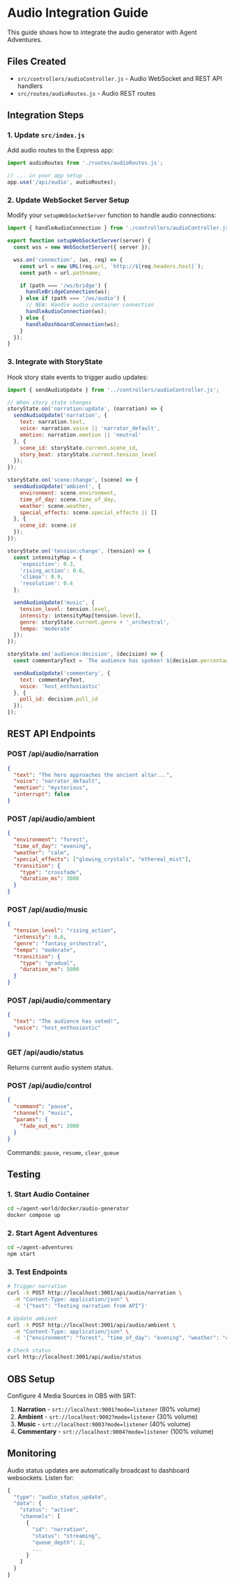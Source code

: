 # Audio Integration Guide

This guide shows how to integrate the audio generator with Agent Adventures.

## Files Created

- `src/controllers/audioController.js` - Audio WebSocket and REST API handlers
- `src/routes/audioRoutes.js` - Audio REST routes

## Integration Steps

### 1. Update `src/index.js`

Add audio routes to the Express app:

```javascript
import audioRoutes from './routes/audioRoutes.js';

// ... in your app setup ...
app.use('/api/audio', audioRoutes);
```

### 2. Update WebSocket Server Setup

Modify your `setupWebSocketServer` function to handle audio connections:

```javascript
import { handleAudioConnection } from './controllers/audioController.js';

export function setupWebSocketServer(server) {
  const wss = new WebSocketServer({ server });

  wss.on('connection', (ws, req) => {
    const url = new URL(req.url, `http://${req.headers.host}`);
    const path = url.pathname;

    if (path === '/ws/bridge') {
      handleBridgeConnection(ws);
    } else if (path === '/ws/audio') {
      // NEW: Handle audio container connection
      handleAudioConnection(ws);
    } else {
      handleDashboardConnection(ws);
    }
  });
}
```

### 3. Integrate with StoryState

Hook story state events to trigger audio updates:

```javascript
import { sendAudioUpdate } from '../controllers/audioController.js';

// When story state changes
storyState.on('narration:update', (narration) => {
  sendAudioUpdate('narration', {
    text: narration.text,
    voice: narration.voice || 'narrator_default',
    emotion: narration.emotion || 'neutral'
  }, {
    scene_id: storyState.current.scene_id,
    story_beat: storyState.current.tension_level
  });
});

storyState.on('scene:change', (scene) => {
  sendAudioUpdate('ambient', {
    environment: scene.environment,
    time_of_day: scene.time_of_day,
    weather: scene.weather,
    special_effects: scene.special_effects || []
  }, {
    scene_id: scene.id
  });
});

storyState.on('tension:change', (tension) => {
  const intensityMap = {
    'exposition': 0.3,
    'rising_action': 0.6,
    'climax': 0.9,
    'resolution': 0.4
  };

  sendAudioUpdate('music', {
    tension_level: tension.level,
    intensity: intensityMap[tension.level],
    genre: storyState.current.genre + '_orchestral',
    tempo: 'moderate'
  });
});

storyState.on('audience:decision', (decision) => {
  const commentaryText = `The audience has spoken! ${decision.percentage}% chose to ${decision.choice}.`;

  sendAudioUpdate('commentary', {
    text: commentaryText,
    voice: 'host_enthusiastic'
  }, {
    poll_id: decision.poll_id
  });
});
```

## REST API Endpoints

### POST /api/audio/narration
```json
{
  "text": "The hero approaches the ancient altar...",
  "voice": "narrator_default",
  "emotion": "mysterious",
  "interrupt": false
}
```

### POST /api/audio/ambient
```json
{
  "environment": "forest",
  "time_of_day": "evening",
  "weather": "calm",
  "special_effects": ["glowing_crystals", "ethereal_mist"],
  "transition": {
    "type": "crossfade",
    "duration_ms": 3000
  }
}
```

### POST /api/audio/music
```json
{
  "tension_level": "rising_action",
  "intensity": 0.6,
  "genre": "fantasy_orchestral",
  "tempo": "moderate",
  "transition": {
    "type": "gradual",
    "duration_ms": 5000
  }
}
```

### POST /api/audio/commentary
```json
{
  "text": "The audience has voted!",
  "voice": "host_enthusiastic"
}
```

### GET /api/audio/status
Returns current audio system status.

### POST /api/audio/control
```json
{
  "command": "pause",
  "channel": "music",
  "params": {
    "fade_out_ms": 2000
  }
}
```

Commands: `pause`, `resume`, `clear_queue`

## Testing

### 1. Start Audio Container
```bash
cd ~/agent-world/docker/audio-generator
docker compose up
```

### 2. Start Agent Adventures
```bash
cd ~/agent-adventures
npm start
```

### 3. Test Endpoints
```bash
# Trigger narration
curl -X POST http://localhost:3001/api/audio/narration \
  -H "Content-Type: application/json" \
  -d '{"text": "Testing narration from API"}'

# Update ambient
curl -X POST http://localhost:3001/api/audio/ambient \
  -H "Content-Type: application/json" \
  -d '{"environment": "forest", "time_of_day": "evening", "weather": "calm"}'

# Check status
curl http://localhost:3001/api/audio/status
```

## OBS Setup

Configure 4 Media Sources in OBS with SRT:

1. **Narration** - `srt://localhost:9001?mode=listener` (80% volume)
2. **Ambient** - `srt://localhost:9002?mode=listener` (30% volume)
3. **Music** - `srt://localhost:9003?mode=listener` (40% volume)
4. **Commentary** - `srt://localhost:9004?mode=listener` (100% volume)

## Monitoring

Audio status updates are automatically broadcast to dashboard websockets. Listen for:

```javascript
{
  "type": "audio_status_update",
  "data": {
    "status": "active",
    "channels": [
      {
        "id": "narration",
        "status": "streaming",
        "queue_depth": 2,
        ...
      }
    ]
  }
}
```
